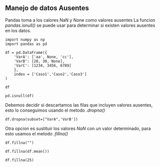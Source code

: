 ## Manejo de datos Ausentes

Pandas toma a los calores NaN y None como valores ausentes La funcion *pandas.isnull()* se puede usar para determinar si existen valores ausentes en los datos.

``` 
import numpy as np
import pandas as pd
```

``` 
df = pd.DataFrame({
    'VarA': ['aa', None, 'cc'],
    'VarB': [20, 30, None],
    'VarC': [1234, 3456, 6789]
    }, 
    index = ['Caso1','Caso2','Caso3']
)

df

pd.isnull(df)
```
Debemos decidir si descartamos las filas que incluyen valores ausentes, esto lo conseguimos usando el metodo *.dropna()*

```
df.dropna(subset=["VarA",'VarB'])
```

Otra opcion es sustituir los valores *NaN* con un valor determinado, para esto usamos el metodo *.fillna()*

``` 
df.fillna("")

df.fillna(df.mean())

df.fillna(25)
```